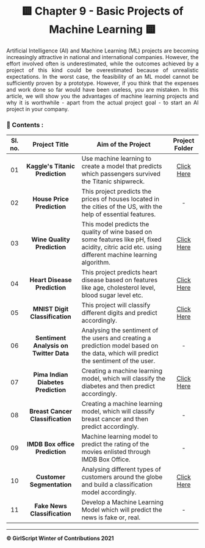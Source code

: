 <div align = 'center'>
  <h1> 🟨 Chapter 9 - Basic Projects of Machine Learning 🟨 </h1>
  </div>
  
  <p align = 'justify'>Artificial Intelligence (AI) and Machine Learning (ML) projects are becoming increasingly attractive in national and international companies. However, the effort involved often is underestimated, while the outcomes achieved by a project of this kind could be overestimated because of unrealistic expectations. In the worst case, the feasibility of an ML model cannot be sufficiently proven by a prototype. However, if you think that the expenses and work done so far would have been useless, you are mistaken. In this article, we will show you the advantages of machine learning projects and why it is worthwhile - apart from the actual project goal - to start an AI project in your company.</p>
  
### 📌 Contents :

|Sl. no.|Project Title|Aim of the Project|Project Folder|
|:-:|:-:|---|:-:|
| 01 | **Kaggle's Titanic Prediction** | Use machine learning to create a model that predicts which passengers survived the Titanic shipwreck. | [Click Here](https://github.com/girlscript/winter-of-contributing/tree/Machine_Learning/Machine_Learning/Basic_Projects_of_Machine_Learning/Kaggle's%20Titanic%20Prediction) |
| 02 | **House Price Prediction**| This project predicts the prices of houses located in the cities of the US, with the help of essential features. | - |
| 03 | **Wine Quality Prediction**| This model predicts the quality of wine based on some features like pH, fixed acidity, citric acid etc. using different machine learning algorithm. | [Click Here](https://github.com/girlscript/winter-of-contributing/tree/Machine_Learning/Machine_Learning/Basic_Projects_of_Machine_Learning/Wine%20Quality%20Prediction%20Project) |
| 04 | **Heart Disease Prediction**| This project predicts heart disease based on features like age, cholesterol level, blood sugar level etc. | [Click Here](https://github.com/girlscript/winter-of-contributing/tree/Machine_Learning/Machine_Learning/Basic_Projects_of_Machine_Learning/Heart%20Disease%20Prediction) | |
| 05 | **MNIST Digit Classification**| This project will classify different digits and predict accordingly. | [Click Here](https://github.com/girlscript/winter-of-contributing/tree/Machine_Learning/Machine_Learning/Basic_Projects_of_Machine_Learning/MNIST_Digit_Classification) |
| 06 | **Sentiment Analysis on Twitter Data**|  Analysing the sentiment of the users and creating a prediction model based on the data, which will predict the sentiment of the user. | - |
| 07 | **Pima Indian Diabetes Prediction**| Creating a machine learning model, which will classify the diabetes and then predict accordingly. | [Click Here](https://github.com/girlscript/winter-of-contributing/tree/Machine_Learning/Machine_Learning/Basic_Projects_of_Machine_Learning/Pima_Diabetes_Analysis) |
| 08 | **Breast Cancer Classification**| Creating a machine learning model, which will classify breast cancer and then predict accordingly. | - |
| 09 | **IMDB Box office Prediction**| Machine learning model to predict the rating of the movies enlisted through IMDB Box Office. | - |
| 10 | **Customer Segmentation**| Analysing different types of customers around the globe and build a classification model accordingly. | [Click Here](https://github.com/girlscript/winter-of-contributing/tree/Machine_Learning/Machine_Learning/Basic_Projects_of_Machine_Learning/Customer%20Segmentation) |
| 11 | **Fake News Classification** |  Develop a Machine Learning Model which will predict the news is fake or, real. | - |

*****************************************************************
**:copyright: GirlScript Winter of Contributions 2021**

